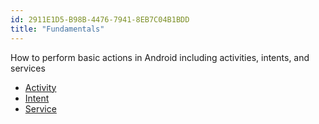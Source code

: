 ```yaml
---
id: 2911E1D5-B98B-4476-7941-8EB7C04B1BDD
title: "Fundamentals"
---
```


How to perform basic actions in Android including activities, intents, and
services

-  [Activity](/Recipes/android/fundamentals/activity)
-  [Intent](/Recipes/android/fundamentals/intent)
-   [Service](https://developer.xamarin.com/guides/android/application_fundamentals/services)
